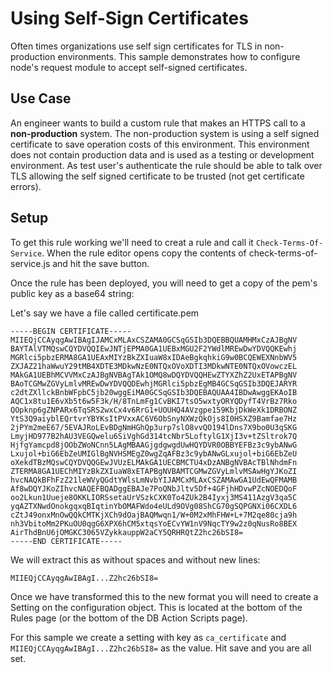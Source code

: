 # Using Self-Sign Certificates

Often times organizations use self sign certificates for TLS in non-production environments.  This sample demonstrates how to configure node's request module to accept self-signed certificates.

## Use Case

An engineer wants to build a custom rule that makes an HTTPS call to a **non-production** system.  The non-production system is using a self signed certificate to save operation costs of this environment.  This environment does not contain production data and is used as a testing or development environment.  As test user's authenticate the rule should be able to talk over TLS allowing the self signed certificate to be trusted (not get certificate errors).

## Setup

To get this rule working we'll need to creat a rule and call it `Check-Terms-Of-Service`.  When the rule editor opens copy the contents of check-terms-of-service.js and hit the save button.

Once the rule has been deployed, you will need to get a copy of the pem's public key as a base64 string:

Let's say we have a file called certificate.pem

```
-----BEGIN CERTIFICATE-----
MIIEQjCCAyqgAwIBAgIJAMCxMLAxCSZAMA0GCSqGSIb3DQEBBQUAMHMxCzAJBgNV
BAYTAlVTMQswCQYDVQQIEwJNTjEPMA0GA1UEBxMGU2F2YWdlMREwDwYDVQQKEwhj
MGRlci5pbzERMA8GA1UEAxMIYzBkZXIuaW8xIDAeBgkqhkiG9w0BCQEWEXNnbWV5
ZXJAZ21haWwuY29tMB4XDTE3MDkwNzE0NTQxOVoXDTI3MDkwNTE0NTQxOVowczEL
MAkGA1UEBhMCVVMxCzAJBgNVBAgTAk1OMQ8wDQYDVQQHEwZTYXZhZ2UxETAPBgNV
BAoTCGMwZGVyLmlvMREwDwYDVQQDEwhjMGRlci5pbzEgMB4GCSqGSIb3DQEJARYR
c2dtZXllckBnbWFpbC5jb20wggEiMA0GCSqGSIb3DQEBAQUAA4IBDwAwggEKAoIB
AQC1x8tu1E6vXb5t6w5F3k/H/8TnLmFg1CvBKI7tsO5wxtyORYQDyfT4VrBz7Rko
QOpknp6gZNPARx6TqSRS2wxCx4v6RrG1+UOUHQ4AVzgpe159KbjDkWeXk1DRBONZ
YtS3Q9aiyblEQrtvrYBYKsItPVxxAC6V6ObSnyNXWzQkOjs8I0HSXZ9Bamfae7Hz
2jPYm2meE67/5EVAJRoLEvBDgNmHGhQp3urp7slO8vvQO194lDns7X9bo0U3qSKG
LmyjHD977B2hAU3VEGQwelu6SiVghGd314tcNbr5LoftylG1XjI3v+tZSltrok7Q
HjfgYamcpd8jOObZWoNCnn5LAgMBAAGjgdgwgdUwHQYDVR0OBBYEFBz3c9ybANwG
Lxujol+biG6EbZeUMIGlBgNVHSMEgZ0wgZqAFBz3c9ybANwGLxujol+biG6EbZeU
oXekdTBzMQswCQYDVQQGEwJVUzELMAkGA1UECBMCTU4xDzANBgNVBAcTBlNhdmFn
ZTERMA8GA1UEChMIYzBkZXIuaW8xETAPBgNVBAMTCGMwZGVyLmlvMSAwHgYJKoZI
hvcNAQkBFhFzZ21leWVyQGdtYWlsLmNvbYIJAMCxMLAxCSZAMAwGA1UdEwQFMAMB
Af8wDQYJKoZIhvcNAQEFBQADggEBAJe7PoQNbJltv5Df+4GFjhHDvwPZcNOEDQoF
oo2Lkun1Uueje8OKKLIORSsetaUrVSzkCXK0To4ZUk2B4Iyxj3MS411AzgV3qa5C
yqAZTXNwdOnokgqxqBIqtinYbOMAFWdo4eULd9OVg08ShCG70gSQPGNXi06CXDL6
cZtJ49onxMnOwQQkCMTKjXCh9dOajBAQMwqn1/W+0M2xMhFHW+L+7M2qe80cja9h
nh3VbitoMm2PKuOU0qgG6XPX6hCM5xtqsYoECvYW1nV9NqcTY9w2z0qNusRo8BEX
AirThdBnU6jOMGKC3065VZykkauppW2aCY5QRHRQtZ2hc26bSI8=
-----END CERTIFICATE-----
```

We will extract this as without spaces and without new lines:

```
MIIEQjCCAyqgAwIBAgI...Z2hc26bSI8=
```

Once we have transformed this to the new format you will need to create a Setting on the configuration object.  This is located at the bottom of the Rules page (or the bottom of the DB Action Scripts page).

For this sample we create a setting with key as `ca_certificate` and `MIIEQjCCAyqgAwIBAgI...Z2hc26bSI8=` as the value.  Hit save and you are all set.